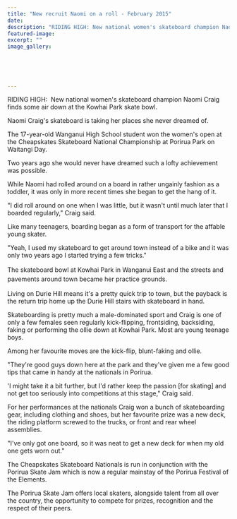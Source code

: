 ```yaml
---
title: "New recruit Naomi on a roll - February 2015"
date: 
description: "RIDING HIGH: New national women's skateboard champion Naomi Craig finds some air down at the Kowhai Park skate bowl, from the Wanganui Chronicle article 12 Feb 2015..."
featured-image: 
excerpt: ""
image_gallery:
	
	
	
	
	
---
```


<p>RIDING HIGH: &nbsp;New national women's skateboard champion Naomi Craig finds some air down at the Kowhai Park skate bowl.</p>
<p>Naomi Craig's skateboard is taking her places she never dreamed of.</p>
<p>The 17-year-old Wanganui High School student won the women's open at the Cheapskates Skateboard National Championship at Porirua Park on Waitangi Day.</p>
<p>Two years ago she would never have dreamed such a lofty achievement was possible.</p>
<p>While Naomi had rolled around on a board in rather ungainly fashion as a toddler, it was only in more recent times she began to get the hang of it.</p>
<p>"I did roll around on one when I was little, but it wasn't until much later that I boarded regularly," Craig said.</p>
<p>Like many teenagers, boarding began as a form of transport for the affable young skater.</p>
<p>"Yeah, I used my skateboard to get around town instead of a bike and it was only two years ago I started trying a few tricks."</p>
<p><span style="line-height: 1.5;">The skateboard bowl at Kowhai Park in Wanganui East and the streets and pavements around town became her practice grounds.</span></p>
<p>Living on Durie Hill means it's a pretty quick trip to town, but the payback is the return trip home up the Durie Hill stairs with skateboard in hand.</p>
<p>Skateboarding is pretty much a male-dominated sport and Craig is one of only a few females seen regularly kick-flipping, frontsiding, backsiding, faking or performing the ollie down at Kowhai Park. Most are young teenage boys.</p>
<p>Among her favourite moves are the kick-flip, blunt-faking and ollie.</p>
<p>"They're good guys down here at the park and they've given me a few good tips that came in handy at the nationals in Porirua.</p>
<p>'I might take it a bit further, but I'd rather keep the passion [for skating] and not get too seriously into competitions at this stage," Craig said.</p>
<p>For her performances at the nationals Craig won a bunch of skateboarding gear, including clothing and shoes, but her favourite prize was a new deck, the riding platform screwed to the trucks, or front and rear wheel assemblies.</p>
<p>"I've only got one board, so it was neat to get a new deck for when my old one gets worn out."</p>
<p>The Cheapskates Skateboard Nationals is run in conjunction with the Porirua Skate Jam which is now a regular mainstay of the Porirua Festival of the Elements.</p>
<p>The Porirua Skate Jam offers local skaters, alongside talent from all over the country, the opportunity to compete for prizes, recognition and the respect of their peers.</p>

